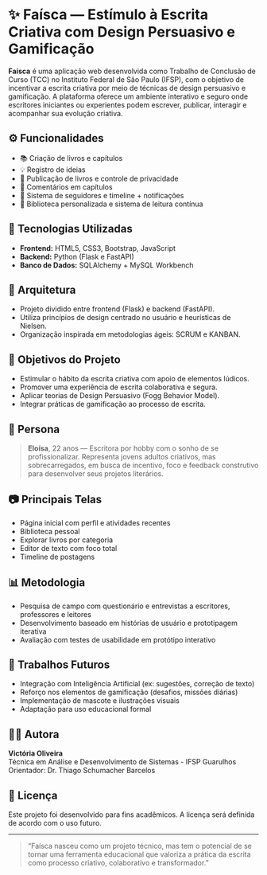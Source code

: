# ✨ Faísca — Estímulo à Escrita Criativa com Design Persuasivo e Gamificação

**Faísca** é uma aplicação web desenvolvida como Trabalho de Conclusão de Curso (TCC) no Instituto Federal de São Paulo (IFSP), com o objetivo de incentivar a escrita criativa por meio de técnicas de design persuasivo e gamificação. A plataforma oferece um ambiente interativo e seguro onde escritores iniciantes ou experientes podem escrever, publicar, interagir e acompanhar sua evolução criativa.

## ⚙️ Funcionalidades

- 📚 Criação de livros e capítulos
- 💡 Registro de ideias
- 📝 Publicação de livros e controle de privacidade
- 💬 Comentários em capítulos
- 👥 Sistema de seguidores e timeline + notificações
- 📖 Biblioteca personalizada e sistema de leitura contínua

## 🧠 Tecnologias Utilizadas

- **Frontend:** HTML5, CSS3, Bootstrap, JavaScript
- **Backend:** Python (Flask e FastAPI)
- **Banco de Dados:** SQLAlchemy + MySQL Workbench

## 🧪 Arquitetura

- Projeto dividido entre frontend (Flask) e backend (FastAPI).
- Utiliza princípios de design centrado no usuário e heurísticas de Nielsen.
- Organização inspirada em metodologias ágeis: SCRUM e KANBAN.

## 🎯 Objetivos do Projeto

- Estimular o hábito da escrita criativa com apoio de elementos lúdicos.
- Promover uma experiência de escrita colaborativa e segura.
- Aplicar teorias de Design Persuasivo (Fogg Behavior Model).
- Integrar práticas de gamificação ao processo de escrita.

## 👤 Persona

> **Eloísa**, 22 anos — Escritora por hobby com o sonho de se profissionalizar. Representa jovens adultos criativos, mas sobrecarregados, em busca de incentivo, foco e feedback construtivo para desenvolver seus projetos literários.

## 📷 Principais Telas

- Página inicial com perfil e atividades recentes
- Biblioteca pessoal
- Explorar livros por categoria
- Editor de texto com foco total
- Timeline de postagens

## 📊 Metodologia

- Pesquisa de campo com questionário e entrevistas a escritores, professores e leitores
- Desenvolvimento baseado em histórias de usuário e prototipagem iterativa
- Avaliação com testes de usabilidade em protótipo interativo

## 🚧 Trabalhos Futuros

- Integração com Inteligência Artificial (ex: sugestões, correção de texto)
- Reforço nos elementos de gamificação (desafios, missões diárias)
- Implementação de mascote e ilustrações visuais
- Adaptação para uso educacional formal

## 🧑‍💻 Autora

**Victória Oliveira**  
Técnica em Análise e Desenvolvimento de Sistemas - IFSP Guarulhos  
Orientador: Dr. Thiago Schumacher Barcelos  

## 📜 Licença

Este projeto foi desenvolvido para fins acadêmicos. A licença será definida de acordo com o uso futuro.

---

> “Faísca nasceu como um projeto técnico, mas tem o potencial de se tornar uma ferramenta educacional que valoriza a prática da escrita como processo criativo, colaborativo e transformador.”  
